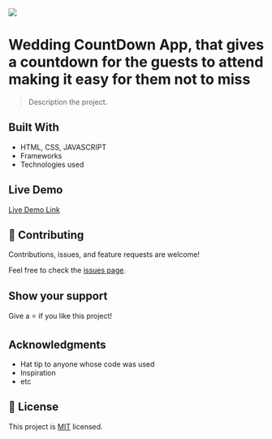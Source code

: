 ![](https://img.shields.io/badge/Microverse-blueviolet)

# Wedding CountDown App, that gives a countdown for the guests to attend making it easy for them not to miss

> Description the project.


## Built With

- HTML, CSS, JAVASCRIPT
- Frameworks
- Technologies used

## Live Demo

[Live Demo Link](https://ice949.github.io/CountDown-App/#)



## 🤝 Contributing

Contributions, issues, and feature requests are welcome!

Feel free to check the [issues page](../../issues/).

## Show your support

Give a ⭐️ if you like this project!

## Acknowledgments

- Hat tip to anyone whose code was used
- Inspiration
- etc

## 📝 License

This project is [MIT](./MIT.md) licensed.
